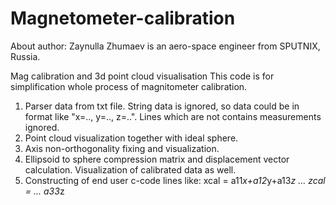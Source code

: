 # Magnetometer-calibration
About author:
Zaynulla Zhumaev is an aero-space engineer from SPUTNIX, Russia.

Mag calibration and 3d point cloud visualisation
This code is for simplification whole process of magnitometer calibration.
1. Parser data from txt file. String data is ignored, so data could be in format like "x=.., y=.., z=..".
Lines which are not contains measurements ignored.
2. Point cloud visualization together with ideal sphere.
3. Axis non-orthogonality fixing and visualization.
4. Ellipsoid to sphere compression matrix and displacement vector calculation. Visualization of calibrated data as well.
5. Constructing of end user c-code lines like:
  xcal = a11*x+a12*y+a13*z
            ...
  zcal =    ...      a33*z
